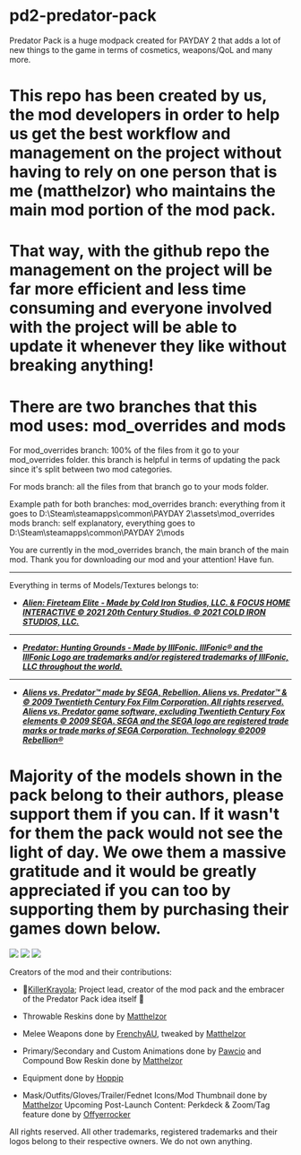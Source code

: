 # pd2-predator-pack
Predator Pack is a huge modpack created for PAYDAY 2 that adds a lot of new things to the game in terms of cosmetics, weapons/QoL and many more.

# This repo has been created by us, the mod developers in order to help us get the best workflow and management on the project without having to rely on one person that is me (matthelzor) who maintains the main mod portion of the mod pack.
# That way, with the github repo the management on the project will be far more efficient and less time consuming and everyone involved with the project will be able to update it whenever they like without breaking anything!

# There are two branches that this mod uses: mod_overrides and mods

For mod_overrides branch: 100% of the files from it go to your mod_overrides folder. this branch is helpful in terms of updating the pack since it's split between two mod categories.

For mods branch: all the files from that branch go to your mods folder.

Example path for both branches: mod_overrides branch: everything from it goes to D:\Steam\steamapps\common\PAYDAY 2\assets\mod_overrides mods branch: self explanatory, everything goes to D:\Steam\steamapps\common\PAYDAY 2\mods



You are currently in the mod_overrides branch, the main branch of the main mod. Thank you for downloading our mod and your attention! Have fun.
__________________________________________________________________________________________________________________________________________________________________


Everything in terms of Models/Textures belongs to:

- [***Alien: Fireteam Elite - Made by Cold Iron Studios, LLC. & FOCUS HOME INTERACTIVE © 2021 20th Century Studios. © 2021 COLD IRON STUDIOS, LLC.***](https://store.steampowered.com/app/1549970/Aliens_Fireteam_Elite)
____________________________________

- [***Predator: Hunting Grounds - Made by IllFonic. 
IllFonic® and the IllFonic Logo are trademarks and/or registered trademarks of IllFonic, LLC throughout the world.***](https://store.steampowered.com/app/1556200/Predator_Hunting_Grounds) 

____________________________________
- [***Aliens vs. Predator™ made by SEGA, Rebellion. 
Aliens vs. Predator™ & © 2009 Twentieth Century Fox Film Corporation. All rights reserved. Aliens vs. Predator game software, excluding Twentieth Century Fox elements © 2009 SEGA. SEGA and the SEGA logo are registered trade marks or trade marks of SEGA Corporation. Technology ©2009 Rebellion®***](https://store.steampowered.com/app/1556200/Predator_Hunting_Grounds) 

# **Majority of the models shown in the pack belong to their authors, please support them if you can. If it wasn't for them the pack would not see the light of day. We owe them a massive gratitude and it would be greatly appreciated if you can too by supporting them by purchasing their games down below.**

[![](https://cdn.akamai.steamstatic.com/steam/apps/1556200/capsule_616x353.jpg?t=1646334047)](https://store.steampowered.com/app/1556200/Predator_Hunting_Grounds/)
[![](https://cdn.akamai.steamstatic.com/steam/apps/1549970/header.jpg?t=1649421654)](https://store.steampowered.com/app/1549970/Aliens_Fireteam_Elite/)
[![](https://cdn.akamai.steamstatic.com/steam/apps/10680/header.jpg?t=1603127038)](https://store.steampowered.com/app/10680/Aliens_vs_Predator//)


Creators of the mod and their contributions:

- 👑[KillerKrayola](https://modworkshop.net/user/94097); Project lead, creator of the mod pack and the embracer of the Predator Pack idea itself 👑

- Throwable Reskins done by [Matthelzor](https://modworkshop.net/user/95)
- Melee Weapons done by [FrenchyAU](https://modworkshop.net/user/25971), tweaked by [Matthelzor](https://modworkshop.net/user/95)
- Primary/Secondary and Custom Animations done by [Pawcio](https://modworkshop.net/user/965) and Compound Bow Reskin done by [Matthelzor](https://modworkshop.net/user/95)
- Equipment done by [Hoppip](https://modworkshop.net/user/3972)
- Mask/Outfits/Gloves/Trailer/Fednet Icons/Mod Thumbnail done by [Matthelzor](https://modworkshop.net/user/95)
Upcoming Post-Launch Content: Perkdeck & Zoom/Tag feature done by [Offyerrocker](https://modworkshop.net/user/1356)

All rights reserved. All other trademarks, registered trademarks and their logos belong to their respective owners. We do not own anything.
